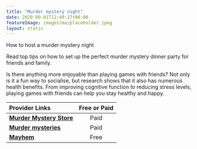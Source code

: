 ```yaml
---
title: "Murder mystery night"
date: 2020-09-01T12:49:27+06:00
featureImage: images/ma/placeholder.jpeg
layout: static
---
```


How to host a murder mystery night

Read top tips on how to set up the perfect murder mystery dinner party for friends and family.

Is there anything more enjoyable than playing games with friends? Not only is it a fun way to socialise, but research shows that it also has numerous health benefits. From improving cognitive function to reducing stress levels, playing games with friends can help you stay healthy and happy.

| Provider Links      | Free or Paid  |  
| :-----------          | :--------------:      |  
| [**Murder Mystery Store**](https://www.murdermysterystore.co.uk/article.asp?id=78) | Paid | 
| [**Murder mysteries**](https://murdermysteryinvestigations.com/) | Paid | 
| [**Mayhem**](https://www.mayhem.org.uk/murder-mystery-types/free-murder-mysteries/) | Free | 
  

<br/><br/>






